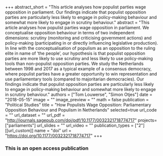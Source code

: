 +++
abstract_short = "This article analyses how populist parties wage opposition in parliament. Our findings indicate that populist opposition parties are particularly less likely to engage in policy-making behaviour and somewhat more likely to engage in scrutiny behaviour."
abstract = "This article analyses how populist parties wage opposition in parliament. We conceptualise opposition behaviour in terms of two independent dimensions: scrutiny (monitoring and criticising government actions) and policy-making (participating in or directly influencing legislative production). In line with the conceptualisation of populism as an opposition to the ruling elite in name of ‘the people’, our hypothesis is that populist opposition parties are more likely to use scrutiny and less likely to use policy-making tools than non-populist opposition parties. We study the Netherlands between 1998 and 2017 as a typical example of a consensus democracy, where populist parties have a greater opportunity to win representation and use parliamentary tools (compared to majoritarian democracies). Our findings indicate that populist opposition parties are particularly less likely to engage in policy-making behaviour and somewhat more likely to engage in scrutiny behaviour."
authors = ["Tom Louwerse", "Simon Otjes"]
date = "2018-05-15"
image = ""
image_preview = ""
math = false
publication = "Political Studies"
title = "How Populists Wage Opposition: Parliamentary Opposition Behaviour and Populism in Netherlands"
selected=true
url_code = ""
url_dataset = ""
url_pdf = "http://journals.sagepub.com/doi/pdf/10.1177/0032321718774717"
projects=["parliaments"]
url_slides = ""
url_video = ""
publication_types = ["2"]
[[url_custom]]
  name = "doi"
  url = "https://doi.org/10.1177/0032321718774717"
+++

### This is an open access publication <i class="ai ai-open-access"></i> <i class="fa fa-creative-commons" aria-hidden="true"></i>
